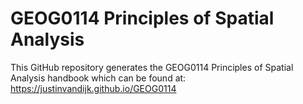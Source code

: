 # GEOG0114 Principles of Spatial Analysis

This GitHub repository generates the GEOG0114 Principles of Spatial Analysis handbook which can be found at: https://justinvandijk.github.io/GEOG0114
